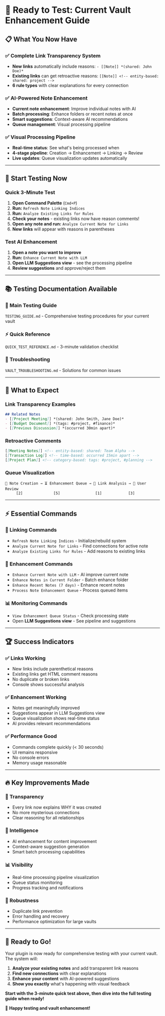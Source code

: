 # 🎉 **Ready to Test: Current Vault Enhancement Guide**

## 📋 **What You Now Have**

### **✅ Complete Link Transparency System**
- **New links** automatically include reasons: `- [[Note]] *(shared: John Doe)*`
- **Existing links** can get retroactive reasons: `[[Note]] <!-- entity-based: shared: project -->`
- **6 rule types** with clear explanations for every connection

### **✅ AI-Powered Note Enhancement**
- **Current note enhancement**: Improve individual notes with AI
- **Batch processing**: Enhance folders or recent notes at once
- **Smart suggestions**: Context-aware AI recommendations
- **Queue management**: Visual processing pipeline

### **✅ Visual Processing Pipeline**
- **Real-time status**: See what's being processed when
- **4-stage pipeline**: Creation → Enhancement → Linking → Review
- **Live updates**: Queue visualization updates automatically

---

## 🚀 **Start Testing Now**

### **Quick 3-Minute Test**

1. **Open Command Palette** (`Cmd+P`)
2. **Run:** `Refresh Note Linking Indices`
3. **Run:** `Analyze Existing Links for Rules`
4. **Check your notes** - existing links now have reason comments!
5. **Open any note and run:** `Analyze Current Note for Links`
6. **New links** will appear with reasons in parentheses

### **Test AI Enhancement**

1. **Open a note you want to improve**
2. **Run:** `Enhance Current Note with LLM`
3. **Open LLM Suggestions view** - see the processing pipeline
4. **Review suggestions** and approve/reject them

---

## 📚 **Testing Documentation Available**

### **📖 Main Testing Guide** 
`TESTING_GUIDE.md` - Comprehensive testing procedures for your current vault

### **⚡ Quick Reference**
`QUICK_TEST_REFERENCE.md` - 3-minute validation checklist

### **🔧 Troubleshooting**
`VAULT_TROUBLESHOOTING.md` - Solutions for common issues

---

## 🎯 **What to Expect**

### **Link Transparency Examples**
```markdown
## Related Notes
- [[Project Meeting]] *(shared: John Smith, Jane Doe)*
- [[Budget Document]] *(tags: #project, #finance)*  
- [[Previous Discussion]] *(occurred 30min apart)*
```

### **Retroactive Comments**
```markdown
[[Meeting Notes]] <!-- entity-based: shared: Team Alpha -->
[[Transaction Log]] <!-- time-based: occurred 15min apart -->
[[Project Plan]] <!-- category-based: tags: #project, #planning -->
```

### **Queue Visualization**
```
📝 Note Creation → ⏳ Enhancement Queue → 🔗 Link Analysis → 👤 User Review
     [2]              [5]                [1]            [3]
```

---

## ⚡ **Essential Commands**

### **🔗 Linking Commands**
- `Refresh Note Linking Indices` - Initialize/rebuild system
- `Analyze Current Note for Links` - Find connections for active note
- `Analyze Existing Links for Rules` - Add reasons to existing links

### **🤖 Enhancement Commands**  
- `Enhance Current Note with LLM` - AI improve current note
- `Enhance Notes in Current Folder` - Batch enhance folder
- `Enhance Recent Notes (7 days)` - Enhance recent notes
- `Process Note Enhancement Queue` - Process queued items

### **📊 Monitoring Commands**
- `View Enhancement Queue Status` - Check processing state
- Open **LLM Suggestions view** - See pipeline and suggestions

---

## 🏆 **Success Indicators**

### **✅ Links Working**
- New links include parenthetical reasons
- Existing links get HTML comment reasons  
- No duplicate or broken links
- Console shows successful analysis

### **✅ Enhancement Working**
- Notes get meaningfully improved
- Suggestions appear in LLM Suggestions view
- Queue visualization shows real-time status
- AI provides relevant recommendations

### **✅ Performance Good**
- Commands complete quickly (< 30 seconds)
- UI remains responsive
- No console errors
- Memory usage reasonable

---

## 🔥 **Key Improvements Made**

### **🎯 Transparency**
- Every link now explains WHY it was created
- No more mysterious connections
- Clear reasoning for all relationships

### **🤖 Intelligence** 
- AI enhancement for content improvement
- Context-aware suggestion generation
- Smart batch processing capabilities

### **📊 Visibility**
- Real-time processing pipeline visualization
- Queue status monitoring
- Progress tracking and notifications

### **🔧 Robustness**
- Duplicate link prevention
- Error handling and recovery
- Performance optimization for large vaults

---

## 🎯 **Ready to Go!**

Your plugin is now ready for comprehensive testing with your current vault. The system will:

1. **Analyze your existing notes** and add transparent link reasons
2. **Find new connections** with clear explanations
3. **Enhance your content** with AI-powered suggestions
4. **Show you exactly** what's happening with visual feedback

**Start with the 3-minute quick test above, then dive into the full testing guide when ready!**

🚀 **Happy testing and vault enhancement!**
